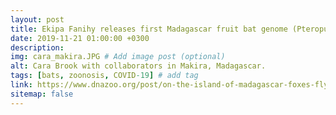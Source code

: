 ```yaml
---
layout: post
title: Ekipa Fanihy releases first Madagascar fruit bat genome (Pteropus rufus) open-access with the DNA Zoo
date: 2019-11-21 01:00:00 +0300
description:   
img: cara_makira.JPG # Add image post (optional)
alt: Cara Brook with collaborators in Makira, Madagascar.
tags: [bats, zoonosis, COVID-19] # add tag
link: https://www.dnazoo.org/post/on-the-island-of-madagascar-foxes-fly
sitemap: false
---
```

